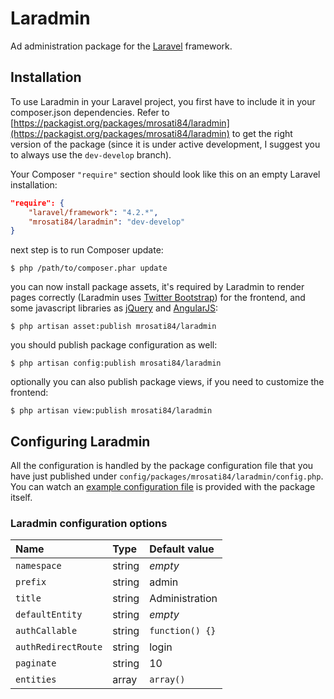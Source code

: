 Laradmin
========

Ad administration package for the [Laravel](http://www.laravel.com) framework.

Installation
------------

To use Laradmin in your Laravel project, you first have to include it in your
composer.json dependencies. Refer to [https://packagist.org/packages/mrosati84/laradmin](https://packagist.org/packages/mrosati84/laradmin)
to get the right version of the package (since it is under active development,
I suggest you to always use the `dev-develop` branch).

Your Composer `"require"` section should look like this on an empty Laravel
installation:

```json
"require": {
    "laravel/framework": "4.2.*",
    "mrosati84/laradmin": "dev-develop"
}
```

next step is to run Composer update:

    $ php /path/to/composer.phar update

you can now install package assets, it's required by Laradmin to render pages
correctly (Laradmin uses [Twitter Bootstrap](http://getbootstrap.com)) for the
frontend, and some javascript libraries as [jQuery](http://jquery.com) and
[AngularJS](https://angularjs.org):

    $ php artisan asset:publish mrosati84/laradmin

you should publish package configuration as well:

    $ php artisan config:publish mrosati84/laradmin

optionally you can also publish package views, if you need to customize the
frontend:

    $ php artisan view:publish mrosati84/laradmin

Configuring Laradmin
--------------------

All the configuration is handled by the package configuration file that you
have just published under `config/packages/mrosati84/laradmin/config.php`. You can watch an [example configuration file](https://github.com/mrosati84/Laradmin/blob/develop/src/config/config.php) is provided with the package itself.

### Laradmin configuration options

| Name                | Type         | Default value    |
|:--------------------|:------------ |:-----------------|
| `namespace`         | string       | *empty*          |
| `prefix`            | string       | admin            |
| `title`             | string       | Administration   |
| `defaultEntity`     | string       | *empty*          |
| `authCallable`      | string       | `function() {}`  |
| `authRedirectRoute` | string       | login            |
| `paginate`          | string       | 10               |
| `entities`          | array        | `array()`        |
